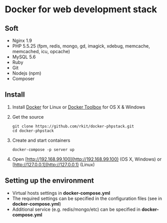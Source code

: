 # Docker for web development stack

## Soft

- Nginx 1.9
- PHP 5.5.25 (fpm, redis, mongo, gd, imagick, xdebug, memcache, memcached, icu, opcache)
- MySQL 5.6
- Ruby
- Git
- Nodejs (npm)
- Composer

## Install

1. Install [Docker](https://www.docker.com/) for Linux or [Docker Toolbox](https://www.docker.com/toolbox/) for OS X & Windows

2. Get the source
   ```
   git clone https://github.com/rkit/docker-phpstack.git
   cd docker-phpstack
   ```

3. Create and start containers

   ```
   docker-compose -p server up
   ```

4. Open [http://192.168.99.100](http://192.168.99.100) (OS X, Windows) or [http://127.0.0.1](http://127.0.0.1) (Linux)

## Setting up the environment

- Virtual hosts settings in **docker-compose.yml**
- The required settings can be specified in the configuration files (see in **docker-compose.yml**)
- Additional service (e.g. redis/mongo/etc) can be specified in **docker-compose.yml**
